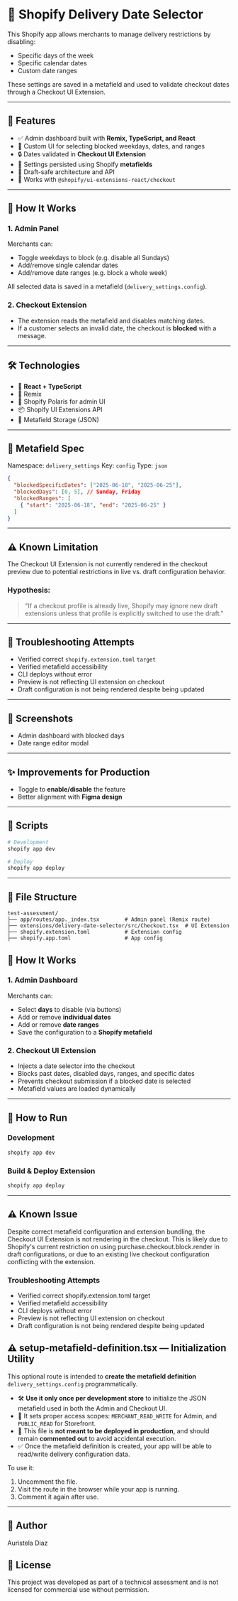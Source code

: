 # 🛒 Shopify Delivery Date Selector

This Shopify app allows merchants to manage delivery restrictions by disabling:
- Specific days of the week
- Specific calendar dates
- Custom date ranges

These settings are saved in a metafield and used to validate checkout dates through a Checkout UI Extension.

---

## 🧠 Features

- ✅ Admin dashboard built with **Remix, TypeScript, and React**
- 📆 Custom UI for selecting blocked weekdays, dates, and ranges
- 🔒 Dates validated in **Checkout UI Extension**
- 🧩 Settings persisted using Shopify **metafields**
- 🧪 Draft-safe architecture and API
- 🔄 Works with `@shopify/ui-extensions-react/checkout`

---

## 🚀 How It Works

### 1. Admin Panel
Merchants can:
- Toggle weekdays to block (e.g. disable all Sundays)
- Add/remove single calendar dates
- Add/remove date ranges (e.g. block a whole week)

All selected data is saved in a metafield (`delivery_settings.config`).

### 2. Checkout Extension
- The extension reads the metafield and disables matching dates.
- If a customer selects an invalid date, the checkout is **blocked** with a message.

---

## 🛠️ Technologies

- 🧠 **React + TypeScript**
- 💨 Remix
- 🧩 Shopify Polaris for admin UI
- 📦 Shopify UI Extensions API
- 🧾 Metafield Storage (JSON)

---

## 🧪 Metafield Spec

Namespace: `delivery_settings` 
Key: `config` 
Type: `json`

```json
{
  "blockedSpecificDates": ["2025-06-18", "2025-06-25"],
  "blockedDays": [0, 5], // Sunday, Friday
  "blockedRanges": [
    { "start": "2025-06-18", "end": "2025-06-25" }
  ]
}
```

---

## ⚠️ Known Limitation

The Checkout UI Extension is not currently rendered in the checkout preview due to potential restrictions in live vs. draft configuration behavior.

### Hypothesis:
> "If a checkout profile is already live, Shopify may ignore new draft extensions unless that profile is explicitly switched to use the draft."

---

## 🔎 Troubleshooting Attempts

- Verified correct `shopify.extension.toml` `target`
- Verified metafield accessibility
- CLI deploys without error
- Preview is not reflecting UI extension on checkout
- Draft configuration is not being rendered despite being updated

---

## 📸 Screenshots

- Admin dashboard with blocked days
- Date range editor modal

---

## ✨ Improvements for Production

- Toggle to **enable/disable** the feature
- Better alignment with **Figma design**

---

## 🧾 Scripts

```bash
# Development
shopify app dev

# Deploy
shopify app deploy
```

---

## 📂 File Structure

```
test-assessment/
├── app/routes/app._index.tsx        # Admin panel (Remix route)
├── extensions/delivery-date-selector/src/Checkout.tsx  # UI Extension
├── shopify.extension.toml           # Extension config
├── shopify.app.toml                 # App config
```

## 🚀 How It Works

### 1. Admin Dashboard
Merchants can:
- Select **days** to disable (via buttons)
- Add or remove **individual dates**
- Add or remove **date ranges**
- Save the configuration to a **Shopify metafield**

### 2. Checkout UI Extension
- Injects a date selector into the checkout
- Blocks past dates, disabled days, ranges, and specific dates
- Prevents checkout submission if a blocked date is selected
- Metafield values are loaded dynamically

---

## 🧪 How to Run

### Development
```bash
shopify app dev
```
### Build & Deploy Extension 
```bash
shopify app deploy
```
---

## ⚠️ Known Issue
Despite correct metafield configuration and extension bundling, the Checkout UI Extension is not rendering in the checkout. This is likely due to Shopify's current restriction on using purchase.checkout.block.render in draft configurations, or due to an existing live checkout configuration conflicting with the extension.

### Troubleshooting Attempts
- Verified correct shopify.extension.toml target
- Verified metafield accessibility
- CLI deploys without error
- Preview is not reflecting UI extension on checkout
- Draft configuration is not being rendered despite being updated

## ⚠️ setup-metafield-definition.tsx — Initialization Utility

This optional route is intended to **create the metafield definition** `delivery_settings.config` programmatically.

- 🛠️ **Use it only once per development store** to initialize the JSON metafield used in both the Admin and Checkout UI.
- 🔐 It sets proper access scopes: `MERCHANT_READ_WRITE` for Admin, and `PUBLIC_READ` for Storefront.
- 🚫 This file is **not meant to be deployed in production**, and should remain **commented out** to avoid accidental execution.
- ✅ Once the metafield definition is created, your app will be able to read/write delivery configuration data.

To use it:
1. Uncomment the file.
2. Visit the route in the browser while your app is running.
3. Comment it again after use.

---

## 👤 Author 
Auristela Diaz 

## 📜 License 
This project was developed as part of a technical assessment and is not licensed for commercial use without permission.
